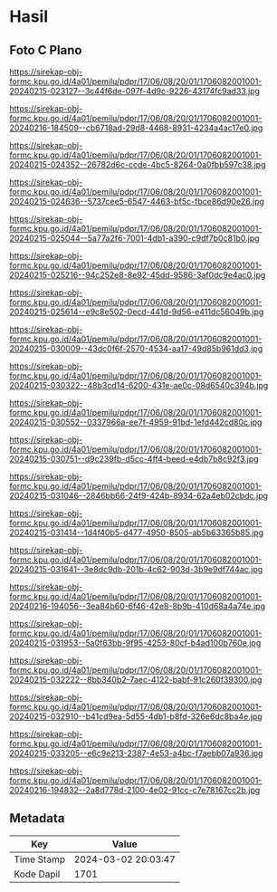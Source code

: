 # Hasil

## Foto C Plano

https://sirekap-obj-formc.kpu.go.id/4a01/pemilu/pdpr/17/06/08/20/01/1706082001001-20240215-023127--3c44f6de-097f-4d9c-9226-43174fc9ad33.jpg

https://sirekap-obj-formc.kpu.go.id/4a01/pemilu/pdpr/17/06/08/20/01/1706082001001-20240216-184509--cb6718ad-29d8-4468-8931-4234a4ac17e0.jpg

https://sirekap-obj-formc.kpu.go.id/4a01/pemilu/pdpr/17/06/08/20/01/1706082001001-20240215-024352--26782d6c-ccde-4bc5-8264-0a0fbb597c38.jpg

https://sirekap-obj-formc.kpu.go.id/4a01/pemilu/pdpr/17/06/08/20/01/1706082001001-20240215-024636--5737cee5-6547-4463-bf5c-fbce86d90e26.jpg

https://sirekap-obj-formc.kpu.go.id/4a01/pemilu/pdpr/17/06/08/20/01/1706082001001-20240215-025044--5a77a2f6-7001-4db1-a390-c9df7b0c81b0.jpg

https://sirekap-obj-formc.kpu.go.id/4a01/pemilu/pdpr/17/06/08/20/01/1706082001001-20240215-025216--94c252e8-8e92-45dd-9586-3af0dc9e4ac0.jpg

https://sirekap-obj-formc.kpu.go.id/4a01/pemilu/pdpr/17/06/08/20/01/1706082001001-20240215-025614--e9c8e502-0ecd-441d-9d56-e411dc56049b.jpg

https://sirekap-obj-formc.kpu.go.id/4a01/pemilu/pdpr/17/06/08/20/01/1706082001001-20240215-030009--43dc0f6f-2570-4534-aa17-49d85b961dd3.jpg

https://sirekap-obj-formc.kpu.go.id/4a01/pemilu/pdpr/17/06/08/20/01/1706082001001-20240215-030322--48b3cd14-6200-431e-ae0c-08d6540c394b.jpg

https://sirekap-obj-formc.kpu.go.id/4a01/pemilu/pdpr/17/06/08/20/01/1706082001001-20240215-030552--0337966a-ee7f-4959-91bd-1efd442cd80c.jpg

https://sirekap-obj-formc.kpu.go.id/4a01/pemilu/pdpr/17/06/08/20/01/1706082001001-20240215-030751--d9c239fb-d5cc-4ff4-beed-e4db7b8c92f3.jpg

https://sirekap-obj-formc.kpu.go.id/4a01/pemilu/pdpr/17/06/08/20/01/1706082001001-20240215-031046--2846bb66-24f9-424b-8934-62a4eb02cbdc.jpg

https://sirekap-obj-formc.kpu.go.id/4a01/pemilu/pdpr/17/06/08/20/01/1706082001001-20240215-031414--1d4f40b5-d477-4950-8505-ab5b63365b85.jpg

https://sirekap-obj-formc.kpu.go.id/4a01/pemilu/pdpr/17/06/08/20/01/1706082001001-20240215-031641--3e8dc9db-201b-4c62-903d-3b9e9df744ac.jpg

https://sirekap-obj-formc.kpu.go.id/4a01/pemilu/pdpr/17/06/08/20/01/1706082001001-20240216-194056--3ea84b60-6f46-42e8-8b9b-410d68a4a74e.jpg

https://sirekap-obj-formc.kpu.go.id/4a01/pemilu/pdpr/17/06/08/20/01/1706082001001-20240215-031953--5a0f63bb-9f95-4253-80cf-b4ad100b760e.jpg

https://sirekap-obj-formc.kpu.go.id/4a01/pemilu/pdpr/17/06/08/20/01/1706082001001-20240215-032222--8bb340b2-7aec-4122-babf-91c260f39300.jpg

https://sirekap-obj-formc.kpu.go.id/4a01/pemilu/pdpr/17/06/08/20/01/1706082001001-20240215-032910--b41cd9ea-5d55-4db1-b8fd-326e6dc8ba4e.jpg

https://sirekap-obj-formc.kpu.go.id/4a01/pemilu/pdpr/17/06/08/20/01/1706082001001-20240215-033205--e6c9e213-2387-4e53-a4bc-f7aebb07a936.jpg

https://sirekap-obj-formc.kpu.go.id/4a01/pemilu/pdpr/17/06/08/20/01/1706082001001-20240216-194832--2a8d778d-2100-4e02-91cc-c7e78167cc2b.jpg


## Metadata

| Key        | Value               |
| ---------- | ------------------- |
| Time Stamp | 2024-03-02 20:03:47 |
| Kode Dapil | 1701                |



